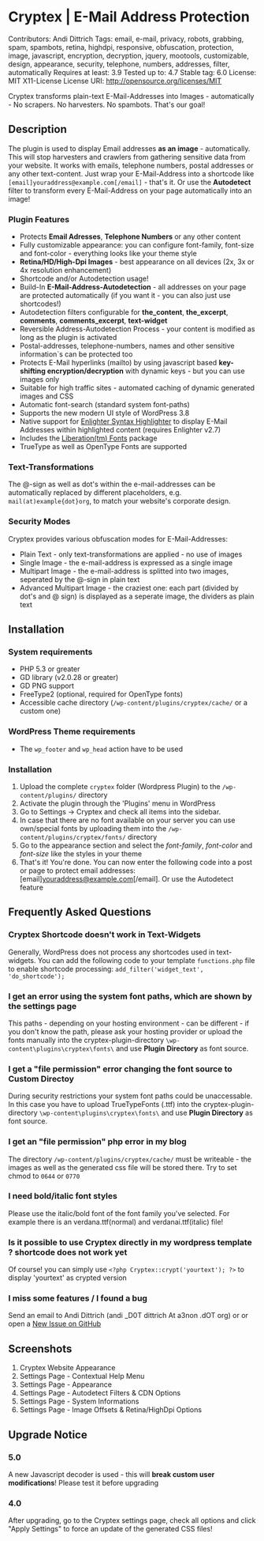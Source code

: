 # Cryptex | E-Mail Address Protection #
Contributors: Andi Dittrich
Tags: email, e-mail, privacy, robots, grabbing, spam, spambots, retina, highdpi, responsive, obfuscation, protection, image, javascript, encryption, decryption, jquery, mootools, customizable, design, appearance, security, telephone, numbers, addresses, filter, automatically
Requires at least: 3.9
Tested up to: 4.7
Stable tag: 6.0
License: MIT X11-License
License URI: http://opensource.org/licenses/MIT

Cryptex transforms plain-text E-Mail-Addresses into Images - automatically - No scrapers. No harvesters. No spambots. That's our goal!

## Description ##

The plugin is used to display Email addresses **as an image** - automatically.
This will stop harvesters and crawlers from gathering sensitive data from your website.
It works with emails, telephone numbers, postal addresses or any other text-content.
Just wrap your E-Mail-Address into a shortcode like `[email]youraddress@example.com[/email]` - that's it.
Or use the **Autodetect** filter to transform every E-Mail-Address on your page automatically into an image!

### Plugin Features ###
* Protects **Email Adresses**, **Telephone Numbers** or any other content
* Fully customizable appearance: you can configure font-family, font-size and font-color - everything looks like your theme style
* **Retina/HD/High-Dpi Images** - best appearance on all devices (2x, 3x or 4x resolution enhancement)
* Shortcode and/or Autodetection usage!
* Build-In **E-Mail-Address-Autodetection** - all addresses on your page are protected automatically (if you want it - you can also just use shortcodes!)
* Autodetection filters configurable for **the_content**, **the_excerpt**, **comments**, **comments_excerpt**, **text-widget**
* Reversible Address-Autodetection Process - your content is modified as long as the plugin is activated
* Postal-addresses, telephone-numbers, names and other sensitive information`s can be protected too
* Protects E-Mail hyperlinks (mailto) by using javascript based **key-shifting encryption/decryption** with dynamic keys - but you can use images only
* Suitable for high traffic sites - automated caching of dynamic generated images and CSS
* Automatic font-search (standard system font-paths)
* Supports the new modern UI style of WordPress 3.8
* Native support for [Enlighter Syntax Highlighter](https://wordpress.org/plugins/enlighter/) to display E-Mail Addresses within highlighted content (requires Enlighter v2.7)
* Includes the [Liberation(tm) Fonts](https://fedorahosted.org/liberation-fonts/) package
* TrueType as well as OpenType Fonts are supported

### Text-Transformations ###
The @-sign as well as dot's within the e-mail-addresses can be automatically replaced by different placeholders, e.g. `mail(at)example{dot}org`, to match your website's corporate design.

### Security Modes ###
Cryptex provides various obfuscation modes for E-Mail-Addresses:

* Plain Text - only text-transformations are applied - no use of images
* Single Image - the e-mail-address is expressed as a single image 
* Multipart Image - the e-mail-address is splitted into two images, seperated by the @-sign in plain text
* Advanced Multipart Image - the craziest one: each part (divided by dot's and @ sign) is displayed as a seperate image, the dividers as plain text

## Installation ##

### System requirements ###
* PHP 5.3 or greater
* GD library (v2.0.28 or greater)
* GD PNG support
* FreeType2 (optional, required for OpenType fonts)
* Accessible cache directory (`/wp-content/plugins/cryptex/cache/` or a custom one)

### WordPress Theme requirements ###
* The `wp_footer` and `wp_head` action have to be used

### Installation ###
1. Upload the complete `cryptex` folder (Wordpress Plugin) to the `/wp-content/plugins/` directory
2. Activate the plugin through the 'Plugins' menu in WordPress
3. Go to Settings -> Cryptex and check all items into the sidebar.
4. In case that there are no font available on your server you can use own/special fonts by uploading them into the `/wp-content/plugins/cryptex/fonts/` directory 
5. Go to the appearance section and select the *font-family*, *font-color* and *font-size* like the styles in your theme
6. That's it! You're done. You can now enter the following code into a post or page to protect email addresses: [email]youraddress@example.com[/email]. Or use the Autodetect feature

## Frequently Asked Questions ##

### Cryptex Shortcode doesn't work in Text-Widgets ###

Generally, WordPress does not process any shortcodes used in text-widgets. You can add the following code to your template `functions.php` file to enable shortcode processing: `add_filter('widget_text', 'do_shortcode');`

### I get an error using the system font paths, which are shown by the settings page ###

This paths - depending on your hosting environment - can be different - if you don't know the path, please ask your hosting provider or upload the fonts manually into the cryptex-plugin-directory `\wp-content\plugins\cryptex\fonts\` and use **Plugin Directory** as font source.

### I get a "file permission" error changing the font source to **Custom Directoy** ###

During security restrictions your system font paths could be unaccessable. In this case you have to upload TrueTypeFonts (.ttf) into the cryptex-plugin-directory `\wp-content\plugins\cryptex\fonts\` and use **Plugin Directory** as font source.

### I get an "file permission" php error in my blog ###

The directory `/wp-content/plugins/cryptex/cache/` must be writeable - the images as well as the generated css file will be stored there. Try to set chmod to `0644` or `0770`

### I need bold/italic font styles ###
Please use the italic/bold font of the font family you've selected. For example there is an verdana.ttf(normal) and verdanai.ttf(italic) file!

### Is it possible to use Cryptex directly in my wordpress template ? shortcode does not work yet ###
Of course! you can simply use `<?php Cryptex::crypt('yourtext'); ?>` to display 'yourtext' as crypted version

### I miss some features / I found a bug ###
Send an email to Andi Dittrich (andi _D0T dittrich At a3non .dOT org) or or open a [New Issue on GitHub](https://github.com/AndiDittrich/WordPress.Cryptex/issues)

## Screenshots ##

1. Cryptex Website Appearance
2. Settings Page - Contextual Help Menu
3. Settings Page - Appearance
4. Settings Page - Autodetect Filters & CDN Options
5. Settings Page - System Informations
6. Settings Page - Image Offsets & Retina/HighDpi Options

## Upgrade Notice ##

### 5.0 ###
A new Javascript decoder is used - this will **break custom user modifications**! Please test it before upgrading

### 4.0 ###
After upgrading, go to the Cryptex settings page, check all options and click "Apply Settings" to force an update of the generated CSS files!

